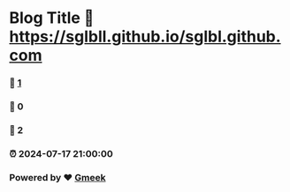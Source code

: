 # Blog Title :link: https://sglbll.github.io/sglbl.github.com 
### :page_facing_up: [1](https://sglbll.github.io/sglbl.github.com/tag.html) 
### :speech_balloon: 0 
### :hibiscus: 2 
### :alarm_clock: 2024-07-17 21:00:00 
### Powered by :heart: [Gmeek](https://github.com/Meekdai/Gmeek)
